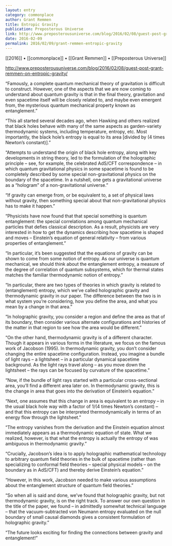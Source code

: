 ```yaml
---
layout: entry
category: commonplace
author: Grant Remmen
title: Entropic Gravity
publication: Preposterous Universe
link: http://www.preposterousuniverse.com/blog/2016/02/08/guest-post-grant-remmen-on-entropic-gravity/
date: 2016-02-09
permalink: 2016/02/09/grant-remmen-entropic-gravity
---
```


[[2016]] • [[commonplace]] • [[Grant Remmen]] • [[Preposterous Universe]]

http://www.preposterousuniverse.com/blog/2016/02/08/guest-post-grant-remmen-on-entropic-gravity/

“Famously, a complete quantum mechanical theory of gravitation is difficult to construct. However, one of the aspects that we are now coming to understand about quantum gravity is that in the final theory, gravitation and even spacetime itself will be closely related to, and maybe even emergent from, the mysterious quantum mechanical property known as entanglement.”

“This all started several decades ago, when Hawking and others realized that black holes behave with many of the same aspects as garden-variety thermodynamic systems, including temperature, entropy, etc. Most importantly, the black hole’s entropy is equal to its area [divided by (4 times Newton’s constant)].”

“Attempts to understand the origin of black hole entropy, along with key developments in string theory, led to the formulation of the holographic principle – see, for example, the celebrated AdS/CFT correspondence – in which quantum gravitational physics in some spacetime is found to be completely described by some special non-gravitational physics on the boundary of the spacetime. In a nutshell, one gets a gravitational universe as a “hologram” of a non-gravitational universe.”

“If gravity can emerge from, or be equivalent to, a set of physical laws without gravity, then something special about that non-gravitational physics has to make it happen.”

“Physicists have now found that that special something is quantum entanglement: the special correlations among quantum mechanical particles that defies classical description. As a result, physicists are very interested in how to get the dynamics describing how spacetime is shaped and moves – Einstein’s equation of general relativity – from various properties of entanglement.”

“In particular, it’s been suggested that the equations of gravity can be shown to come from some notion of entropy. As our universe is quantum mechanical, we should think about the entanglement entropy, a measure of the degree of correlation of quantum subsystems, which for thermal states matches the familiar thermodynamic notion of entropy.”

“In particular, there are two types of theories in which gravity is related to (entanglement) entropy, which we’ve called holographic gravity and thermodynamic gravity in our paper. The difference between the two is in what system you’re considering, how you define the area, and what you mean by a change in that area.”

“In holographic gravity, you consider a region and define the area as that of its boundary, then consider various alternate configurations and histories of the matter in that region to see how the area would be different.”

“On the other hand, thermodynamic gravity is of a different character. Though it appears in various forms in the literature, we focus on the famous work of Jacobson (1995). In thermodynamic gravity, you don’t consider changing the entire spacetime configuration. Instead, you imagine a bundle of light rays – a lightsheet – in a particular dynamical spacetime background. As the light rays travel along – as you move down the lightsheet – the rays can be focused by curvature of the spacetime.”

“Now, if the bundle of light rays started with a particular cross-sectional area, you’ll find a different area later on. In thermodynamic gravity, this is the change in area that goes into the derivation of Einstein’s equation.”

“Next, one assumes that this change in area is equivalent to an entropy – in the usual black hole way with a factor of 1/(4 times Newton’s constant) – and that this entropy can be interpreted thermodynamically in terms of an energy flow through the lightsheet.”

“The entropy vanishes from the derivation and the Einstein equation almost immediately appears as a thermodynamic equation of state. What we realized, however, is that what the entropy is actually the entropy of was ambiguous in thermodynamic gravity.”

“Crucially, Jacobson’s idea is to apply holographic mathematical technology to arbitrary quantum field theories in the bulk of spacetime (rather than specializing to conformal field theories – special physical models – on the boundary as in AdS/CFT) and thereby derive Einstein’s equation.”

“However, in this work, Jacobson needed to make various assumptions about the entanglement structure of quantum field theories.”

“So when all is said and done, we’ve found that holographic gravity, but not thermodynamic gravity, is on the right track. To answer our own question in the title of the paper, we found – in admittedly somewhat technical language – that the vacuum-subtracted von Neumann entropy evaluated on the null boundary of small causal diamonds gives a consistent formulation of holographic gravity.”

“The future looks exciting for finding the connections between gravity and entanglement!”
